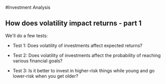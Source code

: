 #Investment Analysis
## How does volatility impact returns - part 1

We'll do a few tests:
- Test 1: Does volatility of investments affect expected returns?

- Test 2: Does volatility of investments affect the probability of reaching various financial goals?

- Test 3: Is it better to invest in higher-risk things while young and go lower-risk when you get older?
